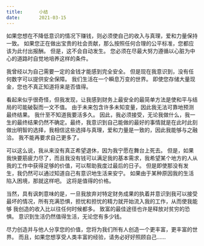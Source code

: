 ```yaml
---
title:      小结
date:       2021-03-15
---
```


如果您想在不降低意识的情况下赚钱，则必须使自己的收入与真理，爱和力量保持一致。 如果您正在做出宝贵的社会贡献，那么按照任何合理的公平标准，您都应该为此付出报酬。 但是，这不会自动发生。 您必须在尽最大努力遵循以心脏为中心的道路时自觉地培养这样的条件。

我曾经以为自己需要一定的金钱才能感到完全安全。 但是现在我意识到，没有任何数字可以提供安全保障。 我们生活在一个瞬息万变的世界。 即使您存储大量现金，您也不真正知道将来是否值得。 

看起来似乎很奇怪，但我发现，让我感到财务上最安全的最简单方法是使和平与结局的可能破裂而一文不值。 由于未来包含许多未知变量，因此我无法可靠地预测最终结果。 我什至不知道我要活多久。 因此，我必须接受，无论我做什么，我一生的最终结果仍然不确定。最终，我意识到自己能做的最好的事情就是在此时此刻做出明智的选择，我相信这些选择与真理，爱和力量是一致的，因此我能够与之融洽。 我不能再要求自己更多了。

可以这么说，我从来没有真正希望退休，因为我宁愿在舞台上死去。 但是，如果我快要筋疲力尽了，而且我没有钱可以满足我的基本需求，我希望某个地方的人从我的工作中获得足够的价值，可以帮助我度过最后的日子。 但是即使那没有发生，我仍然可以通过知道自己有意识地生活来安宁。 如果由于某种原因我的生活陷入困境，那就这样吧。 这将是值得的价格。

当然，具有讽刺意味的是，一旦我放弃对特定财务成果的执着并意识到我可以接受最坏的情况，所有充满恐惧，担忧和担忧的精力就开始流入我的工作，从而使我能够 我创造的收入比以往任何时候都多。 致富的最佳途径也许是释放对贫穷的恐惧。 意识到生活仍然值得生活，无论您有多少钱。

尽力创造并与他人分享您的价值，您将为我们所有人创造一个更丰富，更丰富的世界。 而且，如果您想享受人类丰富的经验，请务必好好照顾自己……